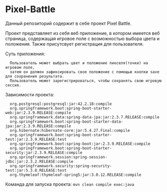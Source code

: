 # Pixel-Battle
Данный репозиторий содержит в себе проект Pixel Battle.

Проект представляет из себя веб приложение, в котором имеется веб страница, содержащая игровое поле с возможностью выбора цвета и положения. Также присутсвует регистрация для пользователя.

Суть приложения:
```
  Пользователь может выбрать цвет и положение пикселя(точки) на игровом поле,    
  затем он должен зафиксировать свое положение с помощью кнопки save для сохранения результата.    
  Пользователь может зарегистрироваться, чтобы сохранять свою игровую сессия.
```

Зависимости проекта:
```
  org.postgresql:postgresql:jar:42.2.18:compile    
  org.springframework.boot:spring-boot-starter-web:jar:2.3.9.RELEASE:compile    
  org.springframework.data:spring-data-jpa:jar:2.3.7.RELEASE:compile    
  org.springframework.boot:spring-boot-starter-data-jpa:jar:2.3.9.RELEASE:compile    
  org.hibernate:hibernate-core:jar:5.4.27.Final:compile    
  org.springframework.boot:spring-boot-starter-test:jar:2.3.9.RELEASE:test    
  org.springframework.boot:spring-boot:jar:2.3.9.RELEASE:compile    
  org.springframework.boot:spring-boot-starter-security:jar:2.3.9.RELEASE:compile    
  org.springframework.session:spring-session-jdbc:jar:2.3.2.RELEASE:compile    
  org.springframework.security:spring-security-test:jar:5.3.8.RELEASE:test    
  org.thymeleaf:thymeleaf-spring5:jar:3.0.12.RELEASE:compile
```

Команда для запуска проекта:
    `mvn clean compile exec:java`
